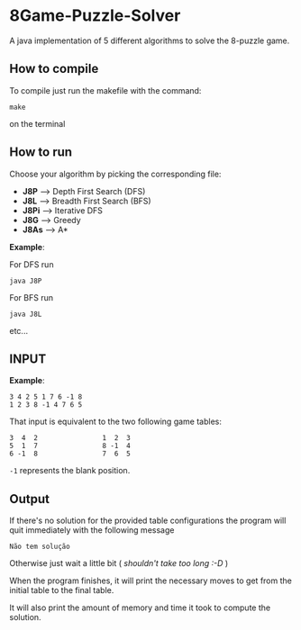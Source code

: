 # 8Game-Puzzle-Solver

A java implementation of 5 different algorithms to solve the 8-puzzle game. 

## How to compile

To compile just run the makefile with the command:

```text
make
```

on the terminal

## How to run

Choose your algorithm by picking the corresponding file:

-   **J8P**  --> Depth First Search (DFS)
-   **J8L**  --> Breadth First Search (BFS)
-   **J8Pi** --> Iterative DFS
-   **J8G**  --> Greedy
-   **J8As** --> A*

**Example**:

For DFS run

```text
java J8P
```

For BFS run

```text
java J8L
```

etc...

## INPUT

**Example**:

```text
3 4 2 5 1 7 6 -1 8
1 2 3 8 -1 4 7 6 5
```

That input is equivalent to the two following game tables:

```text
3  4  2                1  2  3
5  1  7                8 -1  4
6 -1  8                7  6  5
```

`-1` represents the blank position.

## Output

If there's no solution for the provided table configurations the program
will quit immediately  with the following message

```text
Não tem solução
```

Otherwise just wait a little bit ( _shouldn't take too long :-D_ )

When the program finishes, it will print the necessary moves to get from the
initial table to the final table.

It will also print the amount of memory and time it took to compute the solution.
